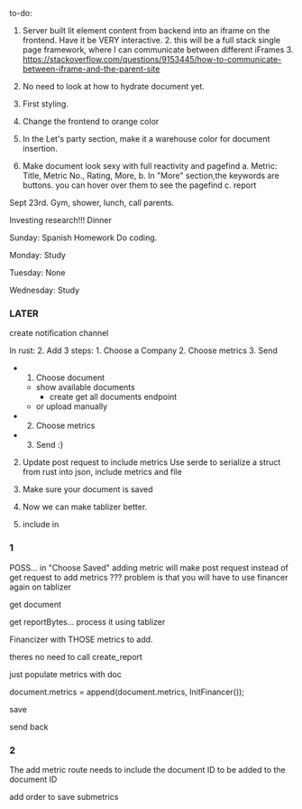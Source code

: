 to-do:

1. Server built lit element content from backend into an iframe on the frontend. Have it be VERY interactive.
    2. this will be a full stack single page framework, where I can communicate between different iFrames
        3. https://stackoverflow.com/questions/9153445/how-to-communicate-between-iframe-and-the-parent-site


4. No need to look at how to hydrate document yet.
5. First styling.
6. Change the frontend to orange color
7. In the Let's party section, make it a warehouse color for document insertion.

8. Make document look sexy with full reactivity and pagefind
    a. Metric: Title, Metric No., Rating, More,
    b. In "More" section,the keywords are buttons. you can hover over them to see the pagefind
    c. report



Sept 23rd.
Gym,
shower,
lunch,
call parents.

Investing research!!!
Dinner

Sunday:
Spanish Homework
Do coding.

Monday:
Study

Tuesday:
None

Wednesday:
Study

### LATER
 create notification channel

In rust:
 2. Add 3 steps:
    1. Choose a Company
    2. Choose metrics
    3. Send
- 1. Choose document
    - show available documents
        - create get all documents endpoint
    - or upload manually
- 2. Choose metrics
- 3. Send :}
2. Update post request to include metrics
 Use serde to serialize a struct from rust into json, include metrics and 
 file

 3. Make sure your document is saved

 4. Now we can make tablizer better.
 5. include <font> in 


### 1

POSS... 
in "Choose Saved"
adding metric will make post request instead of get request to 
add metrics ???
problem is that you will have to use financer again on tablizer


get document

get reportBytes...
process it using tablizer

Financizer with THOSE metrics to add.

theres no need to call create_report

just populate metrics with doc


document.metrics = append(document.metrics, InitFinancer()); 

save

send back

### 2

The add metric route needs to include the document ID to be added to the document ID

add order to save submetrics